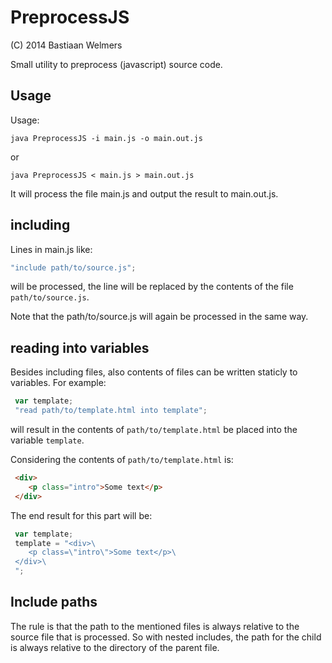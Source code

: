 PreprocessJS
============

(C) 2014 Bastiaan Welmers

Small utility to preprocess (javascript) source code.

Usage
-----

Usage:

`java PreprocessJS -i main.js -o main.out.js`

or 

`java PreprocessJS < main.js > main.out.js`

It will process the file main.js and output the result to main.out.js.

including
---------

Lines in main.js like:

```js
"include path/to/source.js";
```

will be processed, the line will be replaced by the contents of the
file `path/to/source.js`.

Note that the path/to/source.js will again be processed in the same way.

reading into variables
----------------------

Besides including files, also contents of files can be written
staticly to variables. For example:

```js
 var template;
 "read path/to/template.html into template";
```

will result in the contents of `path/to/template.html` be placed
into the variable `template`.

Considering the contents of `path/to/template.html` is:

```html
 <div>
    <p class="intro">Some text</p>
 </div>
```

The end result for this part will be:

```js
 var template;
 template = "<div>\
    <p class=\"intro\">Some text</p>\
 </div>\
 ";
```

Include paths
-------------

The rule is that the path to the mentioned files is always relative
to the source file that is processed.
So with nested includes, the path for the child is always relative to the 
directory of the parent file.



